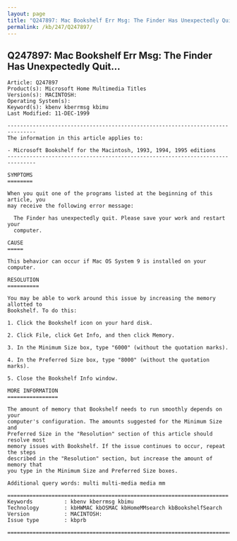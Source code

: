```yaml
---
layout: page
title: "Q247897: Mac Bookshelf Err Msg: The Finder Has Unexpectedly Quit..."
permalink: /kb/247/Q247897/
---
```


## Q247897: Mac Bookshelf Err Msg: The Finder Has Unexpectedly Quit...

	Article: Q247897
	Product(s): Microsoft Home Multimedia Titles
	Version(s): MACINTOSH:
	Operating System(s): 
	Keyword(s): kbenv kberrmsg kbimu
	Last Modified: 11-DEC-1999
	
	-------------------------------------------------------------------------------
	The information in this article applies to:
	
	- Microsoft Bookshelf for the Macintosh, 1993, 1994, 1995 editions 
	-------------------------------------------------------------------------------
	
	SYMPTOMS
	========
	
	When you quit one of the programs listed at the beginning of this article, you
	may receive the following error message:
	
	  The Finder has unexpectedly quit. Please save your work and restart your
	  computer.
	
	CAUSE
	=====
	
	This behavior can occur if Mac OS System 9 is installed on your computer.
	
	RESOLUTION
	==========
	
	You may be able to work around this issue by increasing the memory allotted to
	Bookshelf. To do this:
	
	1. Click the Bookshelf icon on your hard disk.
	
	2. Click File, click Get Info, and then click Memory.
	
	3. In the Minimum Size box, type "6000" (without the quotation marks).
	
	4. In the Preferred Size box, type "8000" (without the quotation marks).
	
	5. Close the Bookshelf Info window.
	
	MORE INFORMATION
	================
	
	The amount of memory that Bookshelf needs to run smoothly depends on your
	computer's configuration. The amounts suggested for the Minimum Size and
	Preferred Size in the "Resolution" section of this article should resolve most
	memory issues with Bookshelf. If the issue continues to occur, repeat the steps
	described in the "Resolution" section, but increase the amount of memory that
	you type in the Minimum Size and Preferred Size boxes.
	
	Additional query words: multi multi-media media mm
	
	======================================================================
	Keywords          : kbenv kberrmsg kbimu 
	Technology        : kbHWMAC kbOSMAC kbHomeMMsearch kbBookshelfSearch
	Version           : MACINTOSH:
	Issue type        : kbprb
	
	=============================================================================
	
